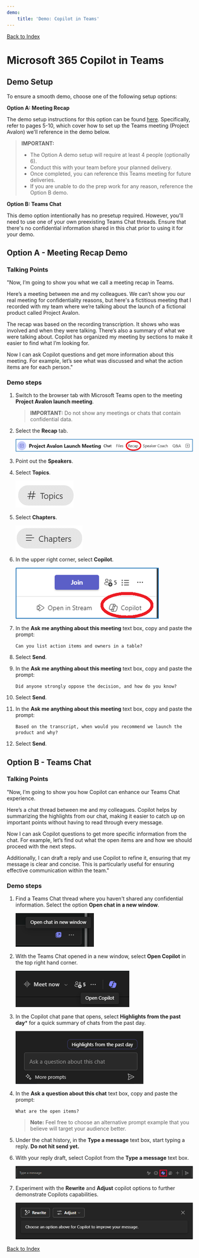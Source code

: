 ```yaml
---
demo:
    title: 'Demo: Copilot in Teams'
---
```


[Back to Index](https://microsoftlearning.github.io/Microsoft-Copilot-Immersion-Experience-GOV/)

# Microsoft 365 Copilot in Teams

## Demo Setup

To ensure a smooth demo, choose one of the following setup options:

**Option A: Meeting Recap**

The demo setup instructions for this option can be found [here](https://microsoft.seismic.com/Link/Content/DCFPQWmT2DMXC8WJjgjP4H44GWXG). Specifically, refer to pages 5-10, which cover how to set up the Teams meeting (Project Avalon) we'll reference in the demo below.

> **IMPORTANT:**
> - The Option A demo setup will require at least 4 people (optionally 6).
> - Conduct this with your team before your planned delivery.
> - Once completed, you can reference this Teams meeting for future deliveries.
> - If you are unable to do the prep work for any reason, reference the Option B demo.

**Option B: Teams Chat**

This demo option intentionally has no presetup required. However, you'll need to use one of your own preexisting Teams Chat threads. Ensure that there's no confidential information shared in this chat prior to using it for your demo.


## Option A - Meeting Recap Demo

### Talking Points

"Now, I’m going to show you what we call a meeting recap in Teams.

Here’s a meeting between me and my colleagues. We can’t show you our real meeting for confidentiality reasons, but here's a fictitious meeting that I recorded with my team where we’re talking about the launch of a fictional product called Project Avalon.

The recap was based on the recording transcription. It shows who was involved and when they were talking. There’s also a summary of what we were talking about. Copilot has organized my meeting by sections to make it easier to find what I’m looking for.

Now I can ask Copilot questions and get more information about this meeting. For example, let’s see what was discussed and what the action items are for each person."

### Demo steps

1. Switch to the browser tab with Microsoft Teams open to the meeting **Project Avalon launch meeting**.

    > **IMPORTANT:**  Do not show any meetings or chats that contain confidential data.

1. Select the **Recap** tab.

    ![Screenshot showing recap in Copilot in Teams.](../Demos/Media/teams_recap.png)

1. Point out the **Speakers**.
1. Select **Topics**.

    ![Screenshot showing topics in Copilot in Teams.](../Demos/Media/teams_topics.png)

1. Select **Chapters**.

    ![Screenshot showing chapters in Copilot in Teams.](../Demos/Media/teams_chapters.png)

1. In the upper right corner, select **Copilot**.

    ![Screenshot showing Copilot option in Copilot in Teams.](../Demos/Media/teams_copilot.png)

1. In the **Ask me anything about this meeting** text box, copy and paste the prompt:

    ```text
    Can you list action items and owners in a table?
    ```

1. Select **Send**.
1. In the **Ask me anything about this meeting** text box, copy and paste the prompt: 

    ```text
    Did anyone strongly oppose the decision, and how do you know?
    ```
    
1. Select **Send**.
1. In the **Ask me anything about this meeting** text box, copy and paste the prompt:

    ```text
    Based on the transcript, when would you recommend we launch the product and why?
    ```

1. Select **Send**.

## Option B - Teams Chat

### Talking Points

"Now, I’m going to show you how Copilot can enhance our Teams Chat experience.

Here’s a chat thread between me and my colleagues. Copilot helps by summarizing the highlights from our chat, making it easier to catch up on important points without having to read through every message.

Now I can ask Copilot questions to get more specific information from the chat. For example, let’s find out what the open items are and how we should proceed with the next steps.

Additionally, I can draft a reply and use Copilot to refine it, ensuring that my message is clear and concise. This is particularly useful for ensuring effective communication within the team."

### Demo steps

1. Find a Teams Chat thread where you haven't shared any confidential information. Select the option **Open chat in a new window**.

    ![Screenshot showing Open chat in new window option.](../Demos/Media/teams_open_chat_window.png)

1. With the Teams Chat opened in a new window, select **Open Copilot** in the top right hand corner.

    ![Screenshot showing Open Copilot in Teams Chat.](../Demos/Media/teams_open_copilot.png)

1. In the Copilot chat pane that opens, select **Highlights from the past day*** for a quick summary of chats from the past  day.

    ![Screenshot showing Open Copilot in Teams Chat.](../Demos/Media/teams_highlights.png)

1. In the **Ask a question about this chat** text box, copy and paste the prompt: 

    ```text
    What are the open items?
    ```
    > **Note:**  Feel free to choose an alternative prompt example that you believe will target your audience better.   

1. Under the chat history, in the **Type a message** text box, start typing a reply. **Do not hit send yet.**

1. With your reply draft, select Copilot from the **Type a message** text box.

    ![Screenshot showing Open Copilot in Teams Chat thread.](../Demos/Media/teams_open_copilot_chat.png)   

1. Experiment with the **Rewrite** and **Adjust** copilot options to further demonstrate Copilots capabilities.

    ![Screenshot showing Rewrite and Adjust in Teams Copilot.](../Demos/Media/teams_rewrite_adjust.png)     

[Back to Index](https://microsoftlearning.github.io/Microsoft-Copilot-Immersion-Experience-GOV/)
